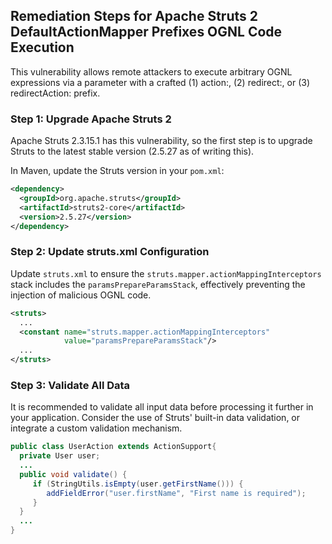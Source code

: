 

## Remediation Steps for Apache Struts 2 DefaultActionMapper Prefixes OGNL Code Execution

This vulnerability allows remote attackers to execute arbitrary OGNL expressions via a parameter with a crafted (1) action:, (2) redirect:, or (3) redirectAction: prefix.

### Step 1: Upgrade Apache Struts 2
Apache Struts 2.3.15.1 has this vulnerability, so the first step is to upgrade Struts to the latest stable version (2.5.27 as of writing this).

In Maven, update the Struts version in your `pom.xml`:
```xml
<dependency>
  <groupId>org.apache.struts</groupId>
  <artifactId>struts2-core</artifactId>
  <version>2.5.27</version>
</dependency>
```

### Step 2: Update struts.xml Configuration 
Update `struts.xml` to ensure the `struts.mapper.actionMappingInterceptors` stack includes the `paramsPrepareParamsStack`, effectively preventing the injection of malicious OGNL code.

```xml
<struts>
  ...
  <constant name="struts.mapper.actionMappingInterceptors"
            value="paramsPrepareParamsStack"/>
  ...
</struts>
```

### Step 3: Validate All Data
It is recommended to validate all input data before processing it further in your application. Consider the use of Struts' built-in data validation, or integrate a custom validation mechanism.

```java
public class UserAction extends ActionSupport{
  private User user;
  ...
  public void validate() {
     if (StringUtils.isEmpty(user.getFirstName())) {
        addFieldError("user.firstName", "First name is required");
     }
  }
  ...
}
```